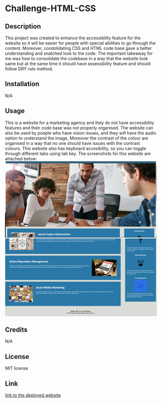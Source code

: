 # Challenge-HTML-CSS

## Description

This project was created to enhance the accessibility feature for the website so it will be easier for people with special abilities to go through the content. Moreover, condolidating CSS and HTML code base gave a better understanding and snatched look to the code. The important takeaway for me was how to consolidate the codebase in a way that the website look same but at the same time it should have assessibility feature and should follow DRY rule method. 

## Installation

N/A

## Usage

This is a website for a marketing agency and they do not have accessibility features and their code base was not properly organised. The website can also be used by poeple who have vision issues, and they will have the audio option to understand the image, Moreover the contrast of the colour are organised in a way that no one should have issues with the contrast colours. This website also has keyboard accesibility, so you can toggle through different tabs using tab key. The screenshots for this website are attached below:
![top part of page](assets/images/image-1.png) 
![bottom part of page](./assets/images/image-2.png)

## Credits

N/A

## License

MIT license

## Link
[link to the deployed website](https://saloni0412.github.io/challenge-HTML-CSS/)
